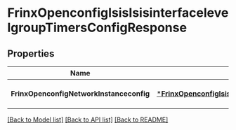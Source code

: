 # FrinxOpenconfigIsisIsisinterfacelevelgroupTimersConfigResponse

## Properties
Name | Type | Description | Notes
------------ | ------------- | ------------- | -------------
**FrinxOpenconfigNetworkInstanceconfig** | [***FrinxOpenconfigIsisIsisinterfacelevelgroupTimersConfig**](frinx.openconfig.isis.isisinterfacelevelgroup.timers.Config.md) |  | [optional] [default to null]

[[Back to Model list]](../README.md#documentation-for-models) [[Back to API list]](../README.md#documentation-for-api-endpoints) [[Back to README]](../README.md)


